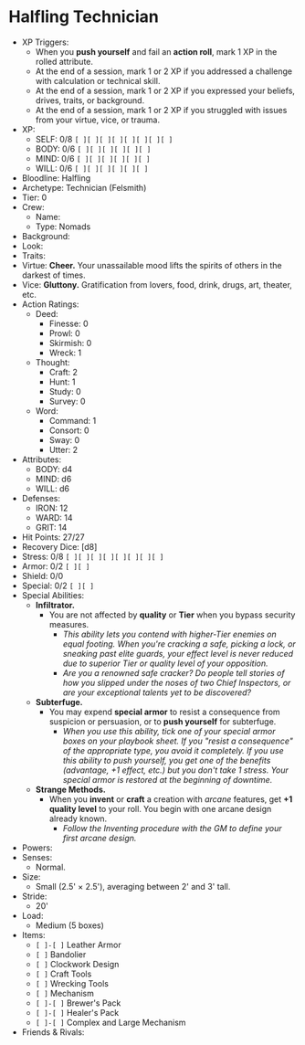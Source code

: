 # Halfling Technician
- XP Triggers:
    - When you **push yourself** and fail an **action roll**, mark 1 XP in the rolled attribute.
    - At the end of a session, mark 1 or 2 XP if you addressed a challenge with calculation or technical skill.
    - At the end of a session, mark 1 or 2 XP if you expressed your beliefs, drives, traits, or background.
    - At the end of a session, mark 1 or 2 XP if you struggled with issues from your virtue, vice, or trauma.
- XP:
    - SELF: 0/8 `[ ][ ][ ][ ][ ][ ][ ][ ]`
    - BODY: 0/6 `[ ][ ][ ][ ][ ][ ]`
    - MIND: 0/6 `[ ][ ][ ][ ][ ][ ]`
    - WILL: 0/6 `[ ][ ][ ][ ][ ][ ]`
- Bloodline: Halfling
- Archetype: Technician (Felsmith)
- Tier: 0
- Crew:
    - Name:
    - Type: Nomads
- Background:
- Look:
- Traits:
- Virtue: **Cheer.** Your unassailable mood lifts the spirits of others in the darkest of times.
- Vice: **Gluttony.** Gratification from lovers, food, drink, drugs, art, theater, etc.
- Action Ratings:
    - Deed:
        - Finesse: 0
        - Prowl: 0
        - Skirmish: 0
        - Wreck: 1
    - Thought:
        - Craft: 2
        - Hunt: 1
        - Study: 0
        - Survey: 0
    - Word:
        - Command: 1
        - Consort: 0
        - Sway: 0
        - Utter: 2
- Attributes:
    - BODY: d4
    - MIND: d6
    - WILL: d6
- Defenses:
    - IRON: 12
    - WARD: 14
    - GRIT: 14
- Hit Points: 27/27
- Recovery Dice: [d8]
- Stress: 0/8 `[ ][ ][ ][ ][ ][ ][ ][ ]`
- Armor: 0/2 `[ ][ ]`
- Shield: 0/0
- Special: 0/2 `[ ][ ]`
- Special Abilities:
    - **Infiltrator.**
        - You are not affected by **quality** or **Tier** when you bypass security measures.
            - *This ability lets you contend with higher-Tier enemies on equal footing. When you're cracking a safe, picking a lock, or sneaking past elite guards, your effect level is never reduced due to superior Tier or quality level of your opposition.*
            - *Are you a renowned safe cracker? Do people tell stories of how you slipped under the noses of two Chief Inspectors, or are your exceptional talents yet to be discovered?*
    - **Subterfuge.**
        - You may expend **special armor** to resist a consequence from suspicion or persuasion, or to **push yourself** for subterfuge.
            - *When you use this ability, tick one of your special armor boxes on your playbook sheet. If you "resist a consequence" of the appropriate type, you avoid it completely. If you use this ability to push yourself, you get one of the benefits (advantage, +1 effect, etc.) but you don't take 1 stress. Your special armor is restored at the beginning of downtime.*
    - **Strange Methods.**
        - When you **invent** or **craft** a creation with *arcane* features, get **+1 quality level** to your roll. You begin with one arcane design already known.
            - *Follow the Inventing procedure with the GM to define your first arcane design.*
- Powers:
- Senses:
    - Normal.
- Size:
    - Small (2.5' × 2.5'), averaging between 2' and 3' tall.
- Stride:
    - 20'
- Load:
    - Medium (5 boxes)
- Items:
    - `[ ]-[ ]` Leather Armor
    - `[ ]` Bandolier
    - `[ ]` Clockwork Design
    - `[ ]` Craft Tools
    - `[ ]` Wrecking Tools
    - `[ ]` Mechanism
    - `[ ]-[ ]` Brewer's Pack
    - `[ ]-[ ]` Healer's Pack
    - `[ ]-[ ]` Complex and Large Mechanism
- Friends & Rivals:

